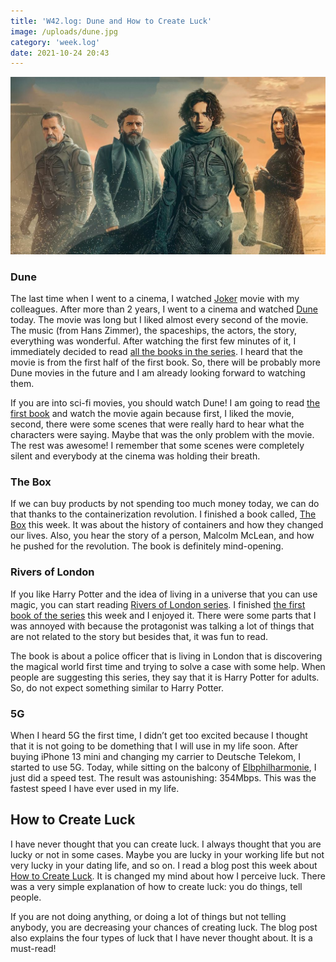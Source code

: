 ```yaml
---
title: 'W42.log: Dune and How to Create Luck'
image: /uploads/dune.jpg
category: 'week.log'
date: 2021-10-24 20:43
---
```


![Dune actors](/uploads/dune.jpg)

### Dune

The last time when I went to a cinema, I watched [Joker](https://www.imdb.com/title/tt7286456) movie with my colleagues. After more than 2 years, I went to a cinema and watched [Dune](https://www.imdb.com/title/tt1160419/) today. The movie was long but I liked almost every second of the movie. The music (from Hans Zimmer), the spaceships, the actors, the story, everything was wonderful. After watching the first few minutes of it, I immediately decided to read [all the books in the series](https://www.goodreads.com/series/45935-dune). I heard that the movie is from the first half of the first book. So, there will be probably more Dune movies in the future and I am already looking forward to watching them.

If you are into sci-fi movies, you should watch Dune! I am going to read [the first book](https://www.goodreads.com/book/show/44767458-dune) and watch the movie again because first, I liked the movie, second, there were some scenes that were really hard to hear what the characters were saying. Maybe that was the only problem with the movie. The rest was awesome! I remember that some scenes were completely silent and everybody at the cinema was holding their breath.

### The Box

If we can buy products by not spending too much money today, we can do that thanks to the containerization revolution. I finished a book called, [The Box](https://www.goodreads.com/book/show/316767.The_Box) this week. It was about the history of containers and how they changed our lives. Also, you hear the story of a person, Malcolm McLean, and how he pushed for the revolution. The book is definitely mind-opening.

### Rivers of London

If you like Harry Potter and the idea of living in a universe that you can use magic, you can start reading [Rivers of London series](https://www.goodreads.com/series/51937-rivers-of-london). I finished [the first book of the series](https://www.goodreads.com/book/show/9317452-rivers-of-london) this week and I enjoyed it. There were some parts that I was annoyed with because the protagonist was talking a lot of things that are not related to the story but besides that, it was fun to read.

The book is about a police officer that is living in London that is discovering the magical world first time and trying to solve a case with some help. When people are suggesting this series, they say that it is Harry Potter for adults. So, do not expect something similar to Harry Potter.

### 5G

When I heard 5G the first time, I didn’t get too excited because I thought that it is not going to be domething that I will use in my life soon. After buying iPhone 13 mini and changing my carrier to Deutsche Telekom, I started to use 5G. Today, while sitting on the balcony of [Elbphilharmonie](https://en.wikipedia.org/wiki/Elbphilharmonie), I just did a speed test. The result was astounishing: 354Mbps. This was the fastest speed I have ever used in my life.

## How to Create Luck

I have never thought that you can create luck. I always thought that you are lucky or not in some cases. Maybe you are lucky in your working life but not very lucky in your dating life, and so on. I read a blog post this week about [How to Create Luck](https://www.swyx.io/create-luck/). It is changed my mind about how I perceive luck. There was a very simple explanation of how to create luck: you do things, tell people.

If you are not doing anything, or doing a lot of things but not telling anybody, you are decreasing your chances of creating luck. The blog post also explains the four types of luck that I have never thought about. It is a must-read!
